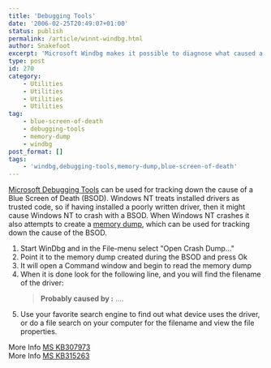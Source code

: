```yaml
---
title: 'Debugging Tools'
date: '2006-02-25T20:49:07+01:00'
status: publish
permalink: /article/winnt-windbg.html
author: Snakefoot
excerpt: 'Microsoft Windbg makes it possible to diagnose what caused a BSOD, so one can replace the device that caused it.'
type: post
id: 270
category:
    - Utilities
    - Utilities
    - Utilities
    - Utilities
tag:
    - blue-screen-of-death
    - debugging-tools
    - memory-dump
    - windbg
post_format: []
tags:
    - 'windbg,debugging-tools,memory-dump,blue-screen-of-death'
---
```

[Microsoft Debugging Tools](http://www.microsoft.com/whdc/DevTools/Debugging/default.mspx) can be used for tracking down the cause of a Blue Screen of Death (BSOD). Windows NT treats installed drivers as trusted code, so if having installed a poorly written driver, then it might cause Windows NT to crash with a BSOD. When Windows NT crashes it also attempts to create a [memory dump](http://support.microsoft.com/kb/254649 "Overview of memory dump file options for Windows 2000, Windows XP, Windows Server 2003, Windows Vista, Windows Server 2008, Windows 7, and Windows Server 2008 R2 [Q254649]"), which can be used for tracking down the cause of the BSOD.  
1. Start WinDbg and in the File-menu select "Open Crash Dump..."
2. Point it to the memory dump created during the BSOD and press Ok
3. It will open a Command window and begin to read the memory dump
4. When it is done look for the following line, and you will find the filename of the driver:
   > **Probably caused by :**  ....
5. Use your favorite search engine to find out what device uses the driver, or do a file search on your computer for the filename and view the file properties.
 
 More Info [MS KB307973](http://support.microsoft.com/kb/307973 "How to configure system failure and recovery options in Windows [Q307973]")  
 More Info [MS KB315263](http://support.microsoft.com/kb/315263 "How to read the small memory dump files that Windows creates for debugging [Q315263]")  